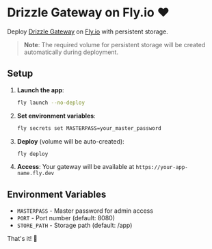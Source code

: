# Drizzle Gateway on Fly.io ❤️

Deploy [Drizzle Gateway](https://gateway.drizzle.team) on [Fly.io](https://fly.io) with persistent storage.

> **Note**: The required volume for persistent storage will be created automatically during deployment.

## Setup

1. **Launch the app**:

   ```bash
   fly launch --no-deploy
   ```

2. **Set environment variables**:

   ```bash
   fly secrets set MASTERPASS=your_master_password
   ```

3. **Deploy** (volume will be auto-created):

   ```bash
   fly deploy
   ```

4. **Access**: Your gateway will be available at `https://your-app-name.fly.dev`

## Environment Variables

- `MASTERPASS` - Master password for admin access
- `PORT` - Port number (default: 8080)
- `STORE_PATH` - Storage path (default: /app)

That's it! 🚀
